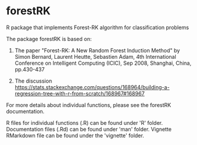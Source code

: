 # forestRK
R package that implements Forest-RK algorithm for classification problems

The package forestRK is based on:

  1. The paper "Forest-RK: A New Random Forest Induction Method" by Simon Bernard, Laurent Heutte, Sebastien Adam,
     4th International Conference on Intelligent Computing (ICIC), Sep 2008, Shanghai, China, pp.430-437
     
  2. The discussion 
  https://stats.stackexchange.com/questions/168964/building-a-regression-tree-with-r-from-scratch/168967#168967

For more details about individual functions, please see the forestRK documentation.

R files for individual functions (.R) can be found under 'R' folder.
Documentation files (.Rd) can be found under 'man' folder.
Vignette RMarkdown file can be found under the 'vignette' folder.
